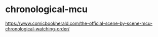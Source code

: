 # chronological-mcu
https://www.comicbookherald.com/the-official-scene-by-scene-mcu-chronological-watching-order/
